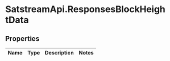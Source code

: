 # SatstreamApi.ResponsesBlockHeightData

## Properties
Name | Type | Description | Notes
------------ | ------------- | ------------- | -------------


